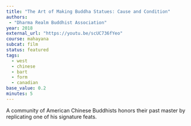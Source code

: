 ```yaml
---
title: "The Art of Making Buddha Statues: Cause and Condition"
authors:
 - "Dharma Realm Buddhist Association"
year: 2018
external_url: "https://youtu.be/scUC736fYeo"
course: mahayana
subcat: film
status: featured
tags:
  - west
  - chinese
  - bart
  - form
  - canadian
base_value: 0.2
minutes: 5
---
```


A community of American Chinese Buddhists honors their past master by replicating one of his signature feats.
